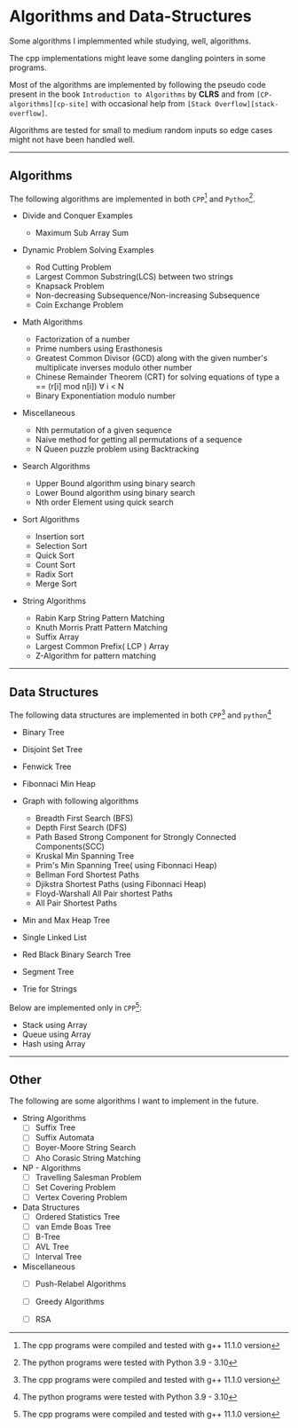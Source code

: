 # Algorithms and Data-Structures
<!-- Add Urls to algorithms and book page references -->
Some algorithms I implemmented while studying, well, algorithms.

The cpp implementations might leave some dangling pointers in some programs.

Most of the algorithms are implemented by following the pseudo code present in the book `Introduction to Algorithms` by **CLRS** and from `[CP-algorithms][cp-site]` with occasional help from `[Stack Overflow][stack-overflow]`.

Algorithms are tested for small to medium random inputs so edge cases might not have been handled well.

---
## Algorithms

The following algorithms are implemented in both `CPP`[^1] and `Python`[^2].

- Divide and Conquer Examples
    - Maximum Sub Array Sum

- Dynamic Problem Solving Examples
    - Rod Cutting Problem
    - Largest Common Substring(LCS) between two strings
    - Knapsack Problem
    - Non-decreasing Subsequence/Non-increasing Subsequence
    - Coin Exchange Problem

- Math Algorithms
    - Factorization of a number
    - Prime numbers using Erasthonesis
    - Greatest Common Divisor (GCD) along with the given number's multiplicate inverses modulo other number
    - Chinese Remainder Theorem (CRT) for solving equations of type a == (r[i] mod n[i]) ∀ i < N
    - Binary Exponentiation modulo number

- Miscellaneous
    - Nth permutation of a given sequence
    - Naive method for getting all permutations of a sequence
    - N Queen puzzle problem using Backtracking

- Search Algorithms
    - Upper Bound algorithm using binary search
    - Lower Bound algorithm using binary search
    - Nth order Element using quick search

- Sort Algorithms
    - Insertion sort
    - Selection Sort
    - Quick Sort
    - Count Sort
    - Radix Sort
    - Merge Sort

- String Algorithms
    - Rabin Karp String Pattern Matching
    - Knuth Morris Pratt Pattern Matching
    - Suffix Array 
    - Largest Common Prefix( LCP ) Array
    - Z-Algorithm for pattern matching

---
## Data Structures

The following data structures are implemented in both `CPP`[^1] and `python`[^2]

- Binary Tree
- Disjoint Set Tree
- Fenwick Tree
- Fibonnaci Min Heap

- Graph with following algorithms
    - Breadth First Search (BFS)
    - Depth First Search (DFS)
    - Path Based Strong Component for Strongly Connected Components(SCC)
    - Kruskal Min Spanning Tree
    - Prim's Min Spanning Tree( using Fibonnaci Heap)
    - Bellman Ford Shortest Paths
    - Djikstra Shortest Paths (using Fibonnaci Heap)
    - Floyd-Warshall All Pair shortest Paths
    - All Pair Shortest Paths

- Min and Max Heap Tree
- Single Linked List
- Red Black Binary Search Tree
- Segment Tree
- Trie for Strings

Below are implemented only in `CPP`[^1]:

- Stack using Array
- Queue using Array
- Hash using Array

---
## Other

The following are some algorithms I want to implement in the future.

- String Algorithms
    - [ ] Suffix Tree 
    - [ ] Suffix Automata
    - [ ] Boyer-Moore String Search
    - [ ] Aho Corasic String Matching 

- NP - Algorithms
    - [ ] Travelling Salesman Problem
    - [ ] Set Covering Problem
    - [ ] Vertex Covering Problem

- Data Structures
    - [ ] Ordered Statistics Tree
    - [ ] van Emde Boas Tree
    - [ ] B-Tree
    - [ ] AVL Tree
    - [ ] Interval Tree

- Miscellaneous
    - [ ] Push-Relabel Algorithms
    - [ ] Greedy Algorithms
    - [ ] RSA


[max-sub-array-sum]: https://en.wikipedia.org/wiki/Maximum_subarray_problem
[stack-overflow]: https://stackoverflow.com/
[cp-site]: https://cp-algorithms.com

[^1]: The cpp programs were compiled and tested with g++ 11.1.0 version
[^2]: The python programs were tested with Python 3.9 - 3.10